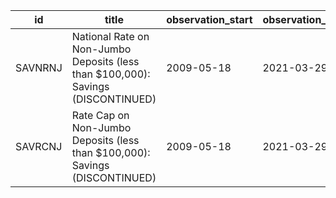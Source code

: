 | id      | title                                                                            | observation_start   | observation_end   |
|---------|----------------------------------------------------------------------------------|---------------------|-------------------|
| SAVNRNJ | National Rate on Non-Jumbo Deposits (less than $100,000): Savings (DISCONTINUED) | 2009-05-18          | 2021-03-29        |
| SAVRCNJ | Rate Cap on Non-Jumbo Deposits (less than $100,000): Savings (DISCONTINUED)      | 2009-05-18          | 2021-03-29        |
